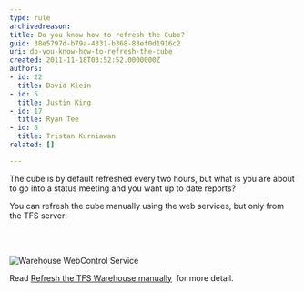 ```yaml
---
type: rule
archivedreason: 
title: Do you know how to refresh the Cube?
guid: 38e5797d-b79a-4331-b368-83ef0d1916c2
uri: do-you-know-how-to-refresh-the-cube
created: 2011-11-18T03:52:52.0000000Z
authors:
- id: 22
  title: David Klein
- id: 5
  title: Justin King
- id: 17
  title: Ryan Tee
- id: 6
  title: Tristan Kurniawan
related: []

---
```



<p>The cube is by default refreshed every two hours, but what is you are about to go into a status meeting and you want up to date reports?</p>
<p>You can refresh the cube manually using the web services, but only from the TFS server&#58;</p>
<br><excerpt class='endintro'></excerpt><br>
<dl><dt><img alt="Warehouse WebControl Service " src="/PublishingImages/WarehouseWebControlService.jpg" /></dt>
<dd></dd></dl>
<p>Read <a href="http&#58;//www.ewaldhofman.nl/post/2009/11/25/Refresh-the-TFS-Warehouse-manually.aspx">Refresh the TFS Warehouse manually</a> <img title="You are now leaving SSW" src="http&#58;//www.ssw.com.au/ssw/images/external.gif" alt="" /> for more detail.</p>


